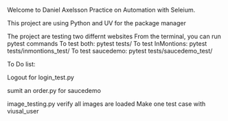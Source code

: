Welcome to Daniel Axelsson Practice on Automation with Seleium.

This project are using Python and UV for the package manager

The project are testing two differnt websites
From the terminal, you can run pytest commands
To test both: pytest tests/
To test InMontions: pytest tests/inmontions_test/
To test saucedemo: pytest tests/saucedemo_test/


To Do list:

Logout for login_test.py

sumit an order.py for saucedemo

image_testing.py verify all images are loaded
Make one test case with viusal_user





